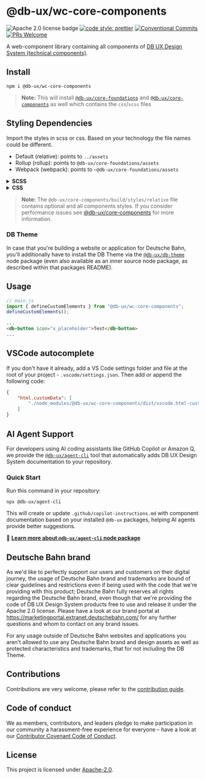 # @db-ux/wc-core-components

![Apache 2.0 license badge](https://img.shields.io/badge/License-Apache_2.0-blue.svg)
[![code style: prettier](https://img.shields.io/badge/code_style-prettier-ff69b4.svg?style=flat-square)](https://github.com/prettier/prettier)
[![Conventional Commits](https://img.shields.io/badge/Conventional%20Commits-1.0.0-yellow.svg)](https://conventionalcommits.org)
[![PRs Welcome](https://img.shields.io/badge/PRs-welcome-brightgreen.svg?style=flat-square)](https://makeapullrequest.com)

A web-component library containing all components of [DB UX Design System (technical components)](https://github.com/db-ux-design-system/core-web).

## Install

```shell
npm i @db-ux/wc-core-components
```

> **Note:** This will install [`@db-ux/core-foundations`](https://www.npmjs.com/package/@db-ux/core-foundations) and [`@db-ux/core-components`](https://www.npmjs.com/package/@db-ux/core-components) as well which contains the `css`/`scss` files

## Styling Dependencies

Import the styles in scss or css. Based on your technology the file names could be different.

-   Default (relative): points to `../assets`
-   Rollup (rollup): points to `@db-ux/core-foundations/assets`
-   Webpack (webpack): points to `~@db-ux/core-foundations/assets`

<details>
  <summary><strong>SCSS</strong></summary>

```scss
// index.scss
@forward "@db-ux/core-components/build/styles/rollup";
```

</details>
<details>
  <summary><strong>CSS</strong></summary>

```js
// main.js
import "@db-ux/core-components/build/styles/rollup.css";
```

</details>

> **Note:** The `@db-ux/core-components/build/styles/relative` file contains optional and all components styles. If you consider performance issues see [@db-ux/core-components](https://www.npmjs.com/package/@db-ux/core-components) for more information.

### DB Theme

In case that you're building a website or application for Deutsche Bahn, you'll additionally have to install the DB Theme via the [`@db-ux/db-theme`](https://www.npmjs.com/package/@db-ux/db-theme) node package (even also available as an inner source node package, as described within that packages README).

## Usage

```js
// main.js
import { defineCustomElements } from "@db-ux/wc-core-components";
defineCustomElements();
```

```html
...
<db-button icon="x_placeholder">Test</db-button>
...
```

## VSCode autocomplete

If you don't have it already, add a VS Code settings folder and file at the root of your project - `.vscode/settings.json`. Then add or append the following code:

```json
{
	"html.customData": [
		"./node_modules/@db-ux/wc-core-components/dist/vscode.html-custom-data.json"
	]
}
```

## AI Agent Support

For developers using AI coding assistants like GitHub Copilot or Amazon Q, we provide the [`@db-ux/agent-cli`](https://www.npmjs.com/package/@db-ux/agent-cli) tool that automatically adds DB UX Design System documentation to your repository.

### Quick Start

Run this command in your repository:

```shell
npx @db-ux/agent-cli
```

This will create or update `.github/copilot-instructions.md` with component documentation based on your installed `@db-ux` packages, helping AI agents provide better suggestions.

📖 **[Learn more about `@db-ux/agent-cli` node package](packages/agent-cli/README.md)**

## Deutsche Bahn brand

As we'd like to perfectly support our users and customers on their digital journey, the usage of Deutsche Bahn brand and trademarks are bound of clear guidelines and restrictions even if being used with the code that we're providing with this product; Deutsche Bahn fully reserves all rights regarding the Deutsche Bahn brand, even though that we're providing the code of DB UX Design System products free to use and release it under the Apache 2.0 license.
Please have a look at our brand portal at <https://marketingportal.extranet.deutschebahn.com/> for any further questions and whom to contact on any brand issues.

For any usage outside of Deutsche Bahn websites and applications you aren't allowed to use any Deutsche Bahn brand and
design assets as well as protected characteristics and trademarks, that for not including the DB Theme.

## Contributions

Contributions are very welcome, please refer to the [contribution guide](https://github.com/db-ux-design-system/core-web/blob/main/CONTRIBUTING.md).

## Code of conduct

We as members, contributors, and leaders pledge to make participation in our
community a harassment-free experience for everyone – have a look at our [Contributor Covenant Code of Conduct](https://github.com/db-ux-design-system/core-web/blob/main/CODE-OF-CONDUCT.md).

## License

This project is licensed under [Apache-2.0](LICENSE).
